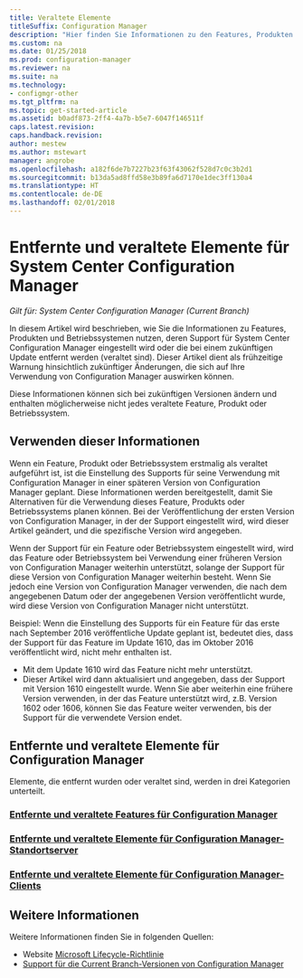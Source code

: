 ```yaml
---
title: Veraltete Elemente
titleSuffix: Configuration Manager
description: "Hier finden Sie Informationen zu den Features, Produkten und Betriebssystemen, die von System Center Configuration Manager nicht mehr unterstützt werden."
ms.custom: na
ms.date: 01/25/2018
ms.prod: configuration-manager
ms.reviewer: na
ms.suite: na
ms.technology:
- configmgr-other
ms.tgt_pltfrm: na
ms.topic: get-started-article
ms.assetid: b0adf873-2ff4-4a7b-b5e7-6047f146511f
caps.latest.revision: 
caps.handback.revision: 
author: mestew
ms.author: mstewart
manager: angrobe
ms.openlocfilehash: a182f6de7b7227b23f63f43062f528d7c0c3b2d1
ms.sourcegitcommit: b13da5ad8ffd58e3b89fa6d7170e1dec3ff130a4
ms.translationtype: HT
ms.contentlocale: de-DE
ms.lasthandoff: 02/01/2018
---
```

# <a name="removed-and-deprecated-items-for-system-center-configuration-manager"></a>Entfernte und veraltete Elemente für System Center Configuration Manager

*Gilt für: System Center Configuration Manager (Current Branch)*

In diesem Artikel wird beschrieben, wie Sie die Informationen zu Features, Produkten und Betriebssystemen nutzen, deren Support für System Center Configuration Manager eingestellt wird oder die bei einem zukünftigen Update entfernt werden (veraltet sind). Dieser Artikel dient als frühzeitige Warnung hinsichtlich zukünftiger Änderungen, die sich auf Ihre Verwendung von Configuration Manager auswirken können.  

Diese Informationen können sich bei zukünftigen Versionen ändern und enthalten möglicherweise nicht jedes veraltete Feature, Produkt oder Betriebssystem.  

## <a name="how-to-use-this-information"></a>Verwenden dieser Informationen  
Wenn ein Feature, Produkt oder Betriebssystem erstmalig als veraltet aufgeführt ist, ist die Einstellung des Supports für seine Verwendung mit Configuration Manager in einer späteren Version von Configuration Manager geplant. Diese Informationen werden bereitgestellt, damit Sie Alternativen für die Verwendung dieses Feature, Produkts oder Betriebssystems planen können. Bei der Veröffentlichung der ersten Version von Configuration Manager, in der der Support eingestellt wird, wird dieser Artikel geändert, und die spezifische Version wird angegeben.  

Wenn der Support für ein Feature oder Betriebssystem eingestellt wird, wird das Feature oder Betriebssystem bei Verwendung einer früheren Version von Configuration Manager weiterhin unterstützt, solange der Support für diese Version von Configuration Manager weiterhin besteht. Wenn Sie jedoch eine Version von Configuration Manager verwenden, die nach dem angegebenen Datum oder der angegebenen Version veröffentlicht wurde, wird diese Version von Configuration Manager nicht unterstützt.

Beispiel: Wenn die Einstellung des Supports für ein Feature für das erste nach September 2016 veröffentliche Update geplant ist, bedeutet dies, dass der Support für das Feature im Update 1610, das im Oktober 2016 veröffentlicht wird, nicht mehr enthalten ist.
-  Mit dem Update 1610 wird das Feature nicht mehr unterstützt.
-  Dieser Artikel wird dann aktualisiert und angegeben, dass der Support mit Version 1610 eingestellt wurde.
Wenn Sie aber weiterhin eine frühere Version verwenden, in der das Feature unterstützt wird, z.B. Version 1602 oder 1606, können Sie das Feature weiter verwenden, bis der Support für die verwendete Version endet.

## <a name="removed-and-deprecated-items-for-configuration-manager"></a>Entfernte und veraltete Elemente für Configuration Manager
Elemente, die entfernt wurden oder veraltet sind, werden in drei Kategorien unterteilt.  

### <a name="removed-and-deprecated-configuration-manager-featuressccmcoreplan-designchangesdeprecatedremoved-and-deprecated-cmfeatures"></a>[Entfernte und veraltete Features für Configuration Manager](/sccm/core/plan-design/changes/deprecated/removed-and-deprecated-cmfeatures)
### <a name="removed-and-deprecated-items-for-configuration-manager-site-serverssccmcoreplan-designchangesdeprecatedremoved-and-deprecated-server"></a>[Entfernte und veraltete Elemente für Configuration Manager-Standortserver](/sccm/core/plan-design/changes/deprecated/removed-and-deprecated-server)
### <a name="removed-and-deprecated-items-for-configuration-manager-clientssccmcoreplan-designchangesdeprecatedremoved-and-deprecated-client"></a>[Entfernte und veraltete Elemente für Configuration Manager-Clients](/sccm/core/plan-design/changes/deprecated/removed-and-deprecated-client)


## <a name="more-information"></a>Weitere Informationen

Weitere Informationen finden Sie in folgenden Quellen:
 - Website [Microsoft Lifecycle-Richtlinie](https://support.microsoft.com/lifecycle)
 - [Support für die Current Branch-Versionen von Configuration Manager](/sccm/core/servers/manage/current-branch-versions-supported)

